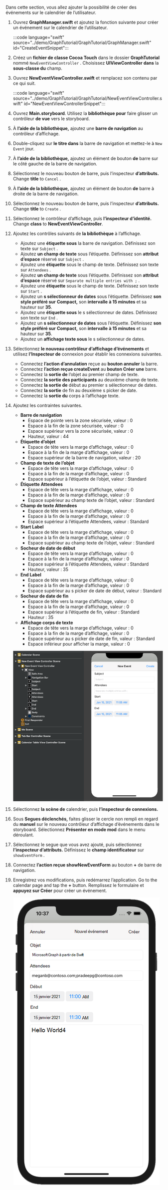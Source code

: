 <!-- markdownlint-disable MD002 MD041 -->

Dans cette section, vous allez ajouter la possibilité de créer des événements sur le calendrier de l’utilisateur.

1. Ouvrez **GraphManager.swift** et ajoutez la fonction suivante pour créer un événement sur le calendrier de l’utilisateur.

    :::code language="swift" source="../demo/GraphTutorial/GraphTutorial/GraphManager.swift" id="CreateEventSnippet":::

1. Créez un **fichier de classe Cocoa Touch** dans le dossier **GraphTutorial** nommé `NewEventViewController` . Choisissez **UIViewController dans** la **sous-classe du** champ.
1. Ouvrez **NewEventViewController.swift** et remplacez son contenu par ce qui suit.

    :::code language="swift" source="../demo/GraphTutorial/GraphTutorial/NewEventViewController.swift" id="NewEventViewControllerSnippet":::

1. Ouvrez **Main.storyboard**. Utilisez la **bibliothèque pour** faire glisser un contrôleur **de vue** vers le storyboard.
1. À **l’aide de la bibliothèque,** ajoutez une **barre de navigation** au contrôleur d’affichage.
1. Double-cliquez sur **le titre dans** la barre de navigation et mettez-le à `New Event` jour.
1. À **l’aide de la bibliothèque,** ajoutez un élément de bouton **de** barre sur le côté gauche de la barre de navigation.
1. Sélectionnez le nouveau bouton de barre, puis l’inspecteur **d’attributs.** Change **title** to `Cancel` .
1. À **l’aide de la bibliothèque,** ajoutez un élément de bouton **de** barre à droite de la barre de navigation.
1. Sélectionnez le nouveau bouton de barre, puis l’inspecteur **d’attributs.** Change **title** to `Create` .
1. Sélectionnez le contrôleur d’affichage, puis **l’inspecteur d’identité.** Change **class** to **NewEventViewController**.
1. Ajoutez les contrôles suivants de **la bibliothèque** à l’affichage.

    - Ajoutez une **étiquette sous** la barre de navigation. Définissez son texte sur `Subject` .
    - Ajoutez **un champ de texte** sous l’étiquette. Définissez son **attribut d’espace** réservé sur `Subject` .
    - Ajoutez une **étiquette** sous le champ de texte. Définissez son texte sur `Attendees` .
    - Ajoutez **un champ de texte** sous l’étiquette. Définissez son **attribut d’espace** réservé sur `Separate multiple entries with ;` .
    - Ajoutez une **étiquette** sous le champ de texte. Définissez son texte sur `Start` .
    - Ajoutez un **s sélectionneur de dates** sous l’étiquette. Définissez **son style préféré sur** **Compact,** son **intervalle** **à 15 minutes** et sa hauteur sur **35**.
    - Ajoutez une **étiquette sous** le s sélectionneur de dates. Définissez son texte sur `End` .
    - Ajoutez un **s sélectionneur de dates** sous l’étiquette. Définissez **son style préféré sur** **Compact,** son **intervalle** **à 15 minutes** et sa hauteur sur **35**.
    - Ajoutez un **affichage texte sous** le s sélectionneur de dates.

1. Sélectionnez **le nouveau contrôleur d’affichage d’événements** et utilisez **l’Inspecteur de** connexion pour établir les connexions suivantes.

    - Connectez **l’action d’annulation** reçue au **bouton annuler** la barre.
    - Connectez **l’action reçue createEvent** au **bouton Créer une** barre.
    - Connectez la **sortie de** l’objet au premier champ de texte.
    - Connectez **la sortie des participants** au deuxième champ de texte.
    - Connectez **la sortie de** début au premier s sélectionneur de dates.
    - Connectez **la sortie** de fin au deuxième s picker de date.
    - Connectez la **sortie du** corps à l’affichage texte.

1. Ajoutez les contraintes suivantes.

    - **Barre de navigation**
        - Espace de pointe vers la zone sécurisée, valeur : 0
        - Espace à la fin de la zone sécurisée, valeur : 0
        - Espace supérieur vers la zone sécurisée, valeur : 0
        - Hauteur, valeur : 44
    - **Étiquette d’objet**
        - Espace de tête vers la marge d’affichage, valeur : 0
        - Espace à la fin de la marge d’affichage, valeur : 0
        - Espace supérieur de la barre de navigation, valeur : 20
    - **Champ de texte de l’objet**
        - Espace de tête vers la marge d’affichage, valeur : 0
        - Espace à la fin de la marge d’affichage, valeur : 0
        - Espace supérieur à l’étiquette de l’objet, valeur : Standard
    - **Étiquette Attendees**
        - Espace de tête vers la marge d’affichage, valeur : 0
        - Espace à la fin de la marge d’affichage, valeur : 0
        - Espace supérieur au champ texte de l’objet, valeur : Standard
    - **Champ de texte Attendees**
        - Espace de tête vers la marge d’affichage, valeur : 0
        - Espace à la fin de la marge d’affichage, valeur : 0
        - Espace supérieur à l’étiquette Attendees, valeur : Standard
    - **Start Label**
        - Espace de tête vers la marge d’affichage, valeur : 0
        - Espace à la fin de la marge d’affichage, valeur : 0
        - Espace supérieur au champ texte de l’objet, valeur : Standard
    - **Socheur de date de début**
        - Espace de tête vers la marge d’affichage, valeur : 0
        - Espace à la fin de la marge d’affichage, valeur : 0
        - Espace supérieur à l’étiquette Attendees, valeur : Standard
        - Hauteur, valeur : 35
    - **End Label**
        - Espace de tête vers la marge d’affichage, valeur : 0
        - Espace à la fin de la marge d’affichage, valeur : 0
        - Espace supérieur au s picker de date de début, valeur : Standard
    - **Socheur de date de fin**
        - Espace de tête vers la marge d’affichage, valeur : 0
        - Espace à la fin de la marge d’affichage, valeur : 0
        - Espace supérieur à l’étiquette de fin, valeur : Standard
        - Hauteur : 35
    - **Affichage corps de texte**
        - Espace de tête vers la marge d’affichage, valeur : 0
        - Espace à la fin de la marge d’affichage, valeur : 0
        - Espace supérieur au s picker de date de fin, valeur : Standard
        - Espace inférieur pour afficher la marge, valeur : 0

    ![Capture d’écran du nouveau formulaire d’événement dans la storyboard](images/new-event-form.png)

1. Sélectionnez **la scène de** calendrier, puis **l’inspecteur de connexions.**
1. Sous **Segues déclenchés,** faites glisser le cercle non rempli en regard du **manuel** sur le nouveau contrôleur d’affichage d’événements dans le storyboard.  Sélectionnez **Présenter en mode mod** dans le menu déroulant.
1. Sélectionnez le segue que vous avez ajouté, puis sélectionnez **l’inspecteur d’attributs.** Définissez le **champ identificateur** sur `showEventForm` .
1. Connectez **l’action reçue showNewEventForm** au bouton **+** de barre de navigation.
1. Enregistrez vos modifications, puis redémarrez l’application. Go to the calendar page and tap the **+** button. Remplissez le formulaire et **appuyez sur Créer** pour créer un événement.

    ![Capture d’écran du nouveau formulaire d’événement](images/create-event.png)
